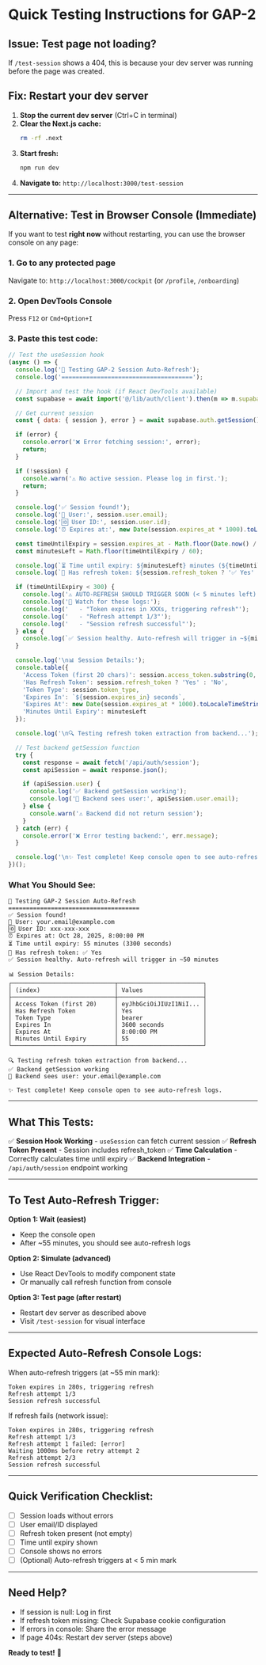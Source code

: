 # Quick Testing Instructions for GAP-2

## Issue: Test page not loading?

If `/test-session` shows a 404, this is because your dev server was running before the page was created.

## Fix: Restart your dev server

1. **Stop the current dev server** (Ctrl+C in terminal)
2. **Clear the Next.js cache:**
   ```bash
   rm -rf .next
   ```
3. **Start fresh:**
   ```bash
   npm run dev
   ```
4. **Navigate to:** `http://localhost:3000/test-session`

---

## Alternative: Test in Browser Console (Immediate)

If you want to test **right now** without restarting, you can use the browser console on any page:

### 1. Go to any protected page
Navigate to: `http://localhost:3000/cockpit` (or `/profile`, `/onboarding`)

### 2. Open DevTools Console
Press `F12` or `Cmd+Option+I`

### 3. Paste this test code:

```javascript
// Test the useSession hook
(async () => {
  console.log('🧪 Testing GAP-2 Session Auto-Refresh');
  console.log('=====================================');

  // Import and test the hook (if React DevTools available)
  const supabase = await import('@/lib/auth/client').then(m => m.supabaseClient);

  // Get current session
  const { data: { session }, error } = await supabase.auth.getSession();

  if (error) {
    console.error('❌ Error fetching session:', error);
    return;
  }

  if (!session) {
    console.warn('⚠️ No active session. Please log in first.');
    return;
  }

  console.log('✅ Session found!');
  console.log('📧 User:', session.user.email);
  console.log('🆔 User ID:', session.user.id);
  console.log('⏰ Expires at:', new Date(session.expires_at * 1000).toLocaleString());

  const timeUntilExpiry = session.expires_at - Math.floor(Date.now() / 1000);
  const minutesLeft = Math.floor(timeUntilExpiry / 60);

  console.log(`⏳ Time until expiry: ${minutesLeft} minutes (${timeUntilExpiry} seconds)`);
  console.log(`🔄 Has refresh token: ${session.refresh_token ? '✅ Yes' : '❌ No'}`);

  if (timeUntilExpiry < 300) {
    console.log('⚠️ AUTO-REFRESH SHOULD TRIGGER SOON (< 5 minutes left)');
    console.log('👀 Watch for these logs:');
    console.log('   - "Token expires in XXXs, triggering refresh"');
    console.log('   - "Refresh attempt 1/3"');
    console.log('   - "Session refresh successful"');
  } else {
    console.log(`✅ Session healthy. Auto-refresh will trigger in ~${minutesLeft - 5} minutes`);
  }

  console.log('\n📊 Session Details:');
  console.table({
    'Access Token (first 20 chars)': session.access_token.substring(0, 20) + '...',
    'Has Refresh Token': session.refresh_token ? 'Yes' : 'No',
    'Token Type': session.token_type,
    'Expires In': `${session.expires_in} seconds`,
    'Expires At': new Date(session.expires_at * 1000).toLocaleTimeString(),
    'Minutes Until Expiry': minutesLeft
  });

  console.log('\n🔍 Testing refresh token extraction from backend...');

  // Test backend getSession function
  try {
    const response = await fetch('/api/auth/session');
    const apiSession = await response.json();

    if (apiSession.user) {
      console.log('✅ Backend getSession working');
      console.log('📧 Backend sees user:', apiSession.user.email);
    } else {
      console.warn('⚠️ Backend did not return session');
    }
  } catch (err) {
    console.error('❌ Error testing backend:', err.message);
  }

  console.log('\n✨ Test complete! Keep console open to see auto-refresh logs.');
})();
```

### What You Should See:

```
🧪 Testing GAP-2 Session Auto-Refresh
=====================================
✅ Session found!
📧 User: your.email@example.com
🆔 User ID: xxx-xxx-xxx
⏰ Expires at: Oct 28, 2025, 8:00:00 PM
⏳ Time until expiry: 55 minutes (3300 seconds)
🔄 Has refresh token: ✅ Yes
✅ Session healthy. Auto-refresh will trigger in ~50 minutes

📊 Session Details:
┌─────────────────────────────┬────────────────────────┐
│ (index)                     │ Values                 │
├─────────────────────────────┼────────────────────────┤
│ Access Token (first 20)     │ eyJhbGciOiJIUzI1NiI... │
│ Has Refresh Token           │ Yes                    │
│ Token Type                  │ bearer                 │
│ Expires In                  │ 3600 seconds           │
│ Expires At                  │ 8:00:00 PM             │
│ Minutes Until Expiry        │ 55                     │
└─────────────────────────────┴────────────────────────┘

🔍 Testing refresh token extraction from backend...
✅ Backend getSession working
📧 Backend sees user: your.email@example.com

✨ Test complete! Keep console open to see auto-refresh logs.
```

---

## What This Tests:

✅ **Session Hook Working** - `useSession` can fetch current session
✅ **Refresh Token Present** - Session includes refresh_token
✅ **Time Calculation** - Correctly calculates time until expiry
✅ **Backend Integration** - `/api/auth/session` endpoint working

---

## To Test Auto-Refresh Trigger:

**Option 1: Wait (easiest)**
- Keep the console open
- After ~55 minutes, you should see auto-refresh logs

**Option 2: Simulate (advanced)**
- Use React DevTools to modify component state
- Or manually call refresh function from console

**Option 3: Test page (after restart)**
- Restart dev server as described above
- Visit `/test-session` for visual interface

---

## Expected Auto-Refresh Console Logs:

When auto-refresh triggers (at ~55 min mark):

```
Token expires in 280s, triggering refresh
Refresh attempt 1/3
Session refresh successful
```

If refresh fails (network issue):
```
Token expires in 280s, triggering refresh
Refresh attempt 1/3
Refresh attempt 1 failed: [error]
Waiting 1000ms before retry attempt 2
Refresh attempt 2/3
Session refresh successful
```

---

## Quick Verification Checklist:

- [ ] Session loads without errors
- [ ] User email/ID displayed
- [ ] Refresh token present (not empty)
- [ ] Time until expiry shown
- [ ] Console shows no errors
- [ ] (Optional) Auto-refresh triggers at < 5 min mark

---

## Need Help?

- If session is null: Log in first
- If refresh token missing: Check Supabase cookie configuration
- If errors in console: Share the error message
- If page 404s: Restart dev server (steps above)

**Ready to test!** 🚀
